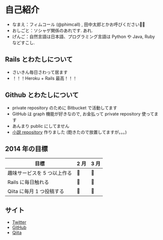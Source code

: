 # 自己紹介

- なまえ：フィムコール (@phimcall) , 田中太郎とかお呼びください:ok_woman:
- おしごと：ソシャゲ関係のあれです. あれ.
- げんご：自然言語は日本語、プログラミング言語は Python や Java, Ruby などすこし.

## Rails とわたしについて

- さいきん毎日さわって居ます
- ！！！Heroku + Rails 最高！！！

## Github とわたしについて

- private repository のために Bitbucket で活動してます
- GitHub は graph 機能が好きなので, お金払って private repository 使ってます
- あんまり public にしてません
- [小説 repository](https://github.com/phimcall/fourtytwo) 作りました (飽きたので放置してますが。。。)

## 2014 年の目標

|目標|2 月|3 月|
|---|---|---|
|趣味サービスを 5 つ以上作る|:sushi:|:sushi:|
|Rails に毎日触れる|:sushi:|:sushi:|
|Qiita に毎月 1 つ投稿する|:sushi:|:sushi:|

## サイト

- [Twitter](https://twitter.com/phimcall)
- [GitHub](https://github.com/phimcall)
- [Qiita](http://qiita.com/phimcall)
